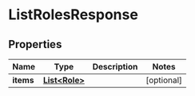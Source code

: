 

# ListRolesResponse


## Properties

Name | Type | Description | Notes
------------ | ------------- | ------------- | -------------
**items** | [**List&lt;Role&gt;**](Role.md) |  |  [optional]



